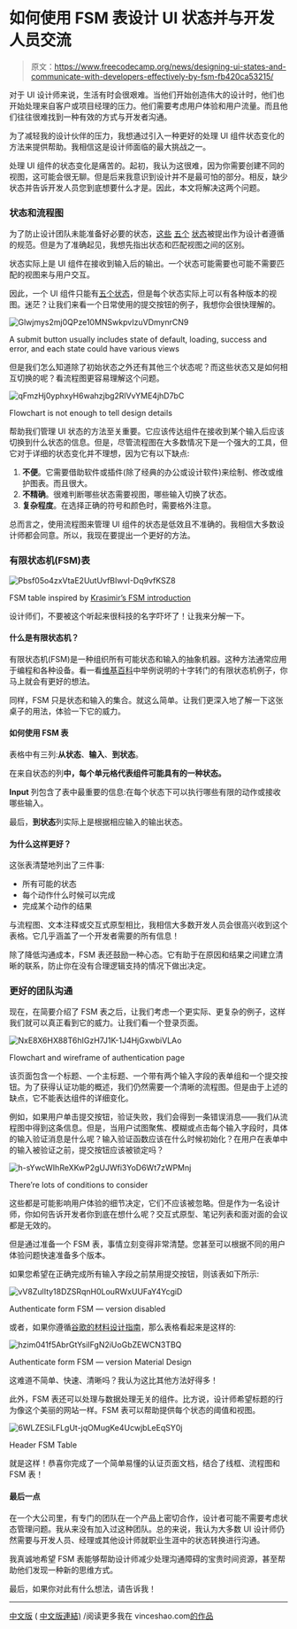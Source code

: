 # 如何使用 FSM 表设计 UI 状态并与开发人员交流

> 原文：<https://www.freecodecamp.org/news/designing-ui-states-and-communicate-with-developers-effectively-by-fsm-fb420ca53215/>

对于 UI 设计师来说，生活有时会很艰难。当他们开始创造伟大的设计时，他们也开始处理来自客户或项目经理的压力。他们需要考虑用户体验和用户流量。而且他们往往很难找到一种有效的方式与开发者沟通。

为了减轻我的设计伙伴的压力，我想通过引入一种更好的处理 UI 组件状态变化的方法来提供帮助。我相信这是设计师面临的最大挑战之一。

处理 UI 组件的状态变化是痛苦的。起初，我认为这很难，因为你需要创建不同的视图，这可能会很无聊。但是后来我意识到设计并不是最可怕的部分。相反，缺少状态并告诉开发人员您到底想要什么才是。因此，本文将解决这两个问题。

### 状态和流程图

为了防止设计团队未能准备好必要的状态，[这些](https://medium.com/@mikehlee/designing-for-various-states-823816e49c8d) [五个](http://scotthurff.com/posts/why-your-user-interface-is-awkward-youre-ignoring-the-ui-stack) [状态](https://uxdesign.cc/a-cup-of-coffee-and-states-of-ui-screens-1873f522901e)被提出作为设计者遵循的规范。但是为了准确起见，我想先指出状态和匹配视图之间的区别。

状态实际上是 UI 组件在接收到输入后的输出。一个状态可能需要也可能不需要匹配的视图来与用户交互。

因此，一个 UI 组件只能有[五个状态](https://medium.com/@mikehlee/designing-for-various-states-823816e49c8d)，但是每个状态实际上可以有各种版本的视图。迷茫？让我们来看一个日常使用的提交按钮的例子，我想你会很快理解的。

![Glwjmys2mj0QPze10MNSwkpvIzuVDmynrCN9](img/21e5a1350c63ee6cab86ba50f2a907ae.png)

A submit button usually includes state of default, loading, success and error, and each state could have various views

但是我们怎么知道除了初始状态之外还有其他三个状态呢？而这些状态又是如何相互切换的呢？看流程图更容易理解这个问题。

![qFmzHj0yphxyH6wahzjbg2RlVvYME4jhD7bC](img/12841cf148e97e27404d5ca7965fdc6d.png)

Flowchart is not enough to tell design details

帮助我们管理 UI 状态的方法至关重要。它应该传达组件在接收到某个输入后应该切换到什么状态的信息。但是，尽管流程图在大多数情况下是一个强大的工具，但它对于详细的状态变化并不理想，因为它有以下缺点:

1.  **不便**。它需要借助软件或插件(除了经典的办公或设计软件)来绘制、修改或维护图表。而且很大。
2.  **不精确**。很难判断哪些状态需要视图，哪些输入切换了状态。
3.  **复杂程度**。在选择正确的符号和颜色时，需要格外注意。

总而言之，使用流程图来管理 UI 组件的状态是低效且不准确的。我相信大多数设计师都会同意。所以，我现在要提出一个更好的方法。

### 有限状态机(FSM)表

![Pbsf05o4zxVtaE2UutUvfBIwvI-Dq9vfKSZ8](img/4e34a2350727e183776c7c44a8f103b5.png)

FSM table inspired by [Krasimir’s FSM introduction](http://krasimirtsonev.com/blog/article/managing-state-in-javascript-with-state-machines-stent)

设计师们，不要被这个听起来很科技的名字吓坏了！让我来分解一下。

#### 什么是有限状态机？

有限状态机(FSM)是一种组织所有可能状态和输入的抽象机器。这种方法通常应用于编程和各种设备。看一看[维基百科](https://en.wikipedia.org/wiki/Finite-state_machine)中举例说明的十字转门的有限状态机例子，你马上就会有更好的想法。

同样，FSM 只是状态和输入的集合。就这么简单。让我们更深入地了解一下这张桌子的用法，体验一下它的威力。

#### 如何使用 FSM 表

表格中有三列:**从状态**、**输入**、**到状态**。

在来自状态的列**中，每个单元格代表组件可能具有的一种状态。**

**Input** 列包含了表中最重要的信息:在每个状态下可以执行哪些有限的动作或接收哪些输入。

最后，**到状态**列实际上是根据相应输入的输出状态。

#### 为什么这样更好？

这张表清楚地列出了三件事:

*   所有可能的状态
*   每个动作什么时候可以完成
*   完成某个动作的结果

与流程图、文本注释或交互式原型相比，我相信大多数开发人员会很高兴收到这个表格。它几乎涵盖了一个开发者需要的所有信息！

除了降低沟通成本，FSM 表还鼓励一种心态。它有助于在原因和结果之间建立清晰的联系，防止你在没有合理逻辑支持的情况下做出决定。

### 更好的团队沟通

现在，在简要介绍了 FSM 表之后，让我们考虑一个更实际、更复杂的例子，这样我们就可以真正看到它的威力。让我们看一个登录页面。

![NxE8X6HX88T6hIGzH7J1K-1J4HjGxwbiVLAo](img/2aee927e250ecb690f274ce508af9d14.png)

Flowchart and wireframe of authentication page

该页面包含一个标题、一个主标题、一个带有两个输入字段的表单组和一个提交按钮。为了获得认证功能的概述，我们仍然需要一个清晰的流程图。但是由于上述的缺点，它不能表达组件的详细变化。

例如，如果用户单击提交按钮，验证失败，我们会得到一条错误消息——我们从流程图中得到这条信息。但是，当用户试图聚焦、模糊或点击每个输入字段时，具体的输入验证消息是什么呢？输入验证函数应该在什么时候初始化？在用户在表单中的输入被验证之前，提交按钮应该被锁定吗？

![h-sYwcWIhReXKwP2gUJWfi3YoD6Wt7zWPMnj](img/7e69c4e588eadd8c9d45de5f0692b461.png)

There’re lots of conditions to consider

这些都是可能影响用户体验的细节决定，它们不应该被忽略。但是作为一名设计师，你如何告诉开发者你到底在想什么呢？交互式原型、笔记列表和面对面的会议都是无效的。

但是通过准备一个 FSM 表，事情立刻变得非常清楚。您甚至可以根据不同的用户体验问题快速准备多个版本。

如果您希望在正确完成所有输入字段之前禁用提交按钮，则该表如下所示:

![vV8ZulIty18DZSRqnH0LouRWxUUFaY4YcgiD](img/1f279fa758c670e3432bff3ac4d3099a.png)

Authenticate form FSM — version disabled

或者，如果你遵循[谷歌的材料设计指南](https://material.io/design/components/text-fields.html#usage)，那么表格看起来是这样的:

![hzim041f5AbrGtYsiIFgN2iUoGbZEWCN3TBQ](img/2d31cc1350161a754bcfcd3605f5a163.png)

Authenticate form FSM — version Material Design

这难道不简单、快速、清晰吗？我认为这比其他方法好得多！

此外，FSM 表还可以处理与数据处理无关的组件。比方说，设计师希望标题的行为像这个美丽的网站一样。FSM 表可以帮助提供每个状态的阈值和视图。

![6WLZESiLFLgUt-jqOMugKe4UcwjbLeEqSY0j](img/2979969a9482ec434bcd48c4b42cc00f.png)

Header FSM Table

就是这样！恭喜你完成了一个简单易懂的认证页面文档，结合了线框、流程图和 FSM 表！

#### 最后一点

在一个大公司里，有专门的团队在一个产品上密切合作，设计者可能不需要考虑状态管理问题。我从来没有加入过这种团队。总的来说，我认为大多数 UI 设计师仍然需要与开发人员、经理或其他设计师就职业生涯中的状态转换进行沟通。

我真诚地希望 FSM 表能够帮助设计师减少处理沟通障碍的宝贵时间资源，甚至帮助他们发现一种新的思维方式。

最后，如果你对此有什么想法，请告诉我！

* * *

[中文版](https://medium.com/@mingpushao/better-way-of-designing-ui-states-chinese-a5c43e46d391) ( [中文版連結)](https://medium.com/@mingpushao/better-way-of-designing-ui-states-chinese-a5c43e46d391) /阅读更多我在 vinceshao.com[的作品](https://www.vinceshao.com/blog/how-to-design-ui-states-and-communicate-with-developers-using-fsm-table/)